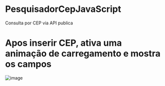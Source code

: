 # PesquisadorCepJavaScript
Consulta por CEP via API publica

<h1>Apos inserir CEP, ativa uma animação de carregamento e mostra os campos</h1>

![image](https://user-images.githubusercontent.com/89746470/210278693-e75c4fee-5818-4303-b803-0e2f538635b9.png)

